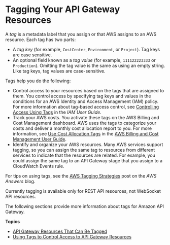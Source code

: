 # Tagging Your API Gateway Resources<a name="apigateway-tagging"></a>

A *tag* is a metadata label that you assign or that AWS assigns to an AWS resource\. Each tag has two parts:
+ A *tag key* \(for example, `CostCenter`, `Environment`, or `Project`\)\. Tag keys are case sensitive\.
+ An optional field known as a *tag value* \(for example, `111122223333` or `Production`\)\. Omitting the tag value is the same as using an empty string\. Like tag keys, tag values are case\-sensitive\.

Tags help you do the following:
+ Control access to your resources based on the tags that are assigned to them\. You control access by specifying tag keys and values in the conditions for an AWS Identity and Access Management \(IAM\) policy\.  For more information about tag\-based access control, see [Controlling Access Using Tags](https://docs.aws.amazon.com/IAM/latest/UserGuide/access_tags.html) in the *IAM User Guide*\.
+ Track your AWS costs\. You activate these tags on the AWS Billing and Cost Management dashboard\. AWS uses the tags to categorize your costs and deliver a monthly cost allocation report to you\. For more information, see [Use Cost Allocation Tags](https://docs.aws.amazon.com/awsaccountbilling/latest/aboutv2/cost-alloc-tags.html) in the [AWS Billing and Cost Management User Guide](https://docs.aws.amazon.com/awsaccountbilling/latest/aboutv2/)\.
+ Identify and organize your AWS resources\. Many AWS services support tagging, so you can assign the same tag to resources from different services to indicate that the resources are related\. For example, you could assign the same tag to an API Gateway stage that you assign to a CloudWatch Events rule\.

For tips on using tags, see the [AWS Tagging Strategies](https://aws.amazon.com/answers/account-management/aws-tagging-strategies/) post on the *AWS Answers* blog\. 

Currently tagging is available only for REST API resources, not WebSocket API resources\.

The following sections provide more information about tags for Amazon API Gateway\.

**Topics**
+ [API Gateway Resources That Can Be Tagged](apigateway-tagging-supported-resources.md)
+ [Using Tags to Control Access to API Gateway Resources](apigateway-tagging-iam-policy.md)